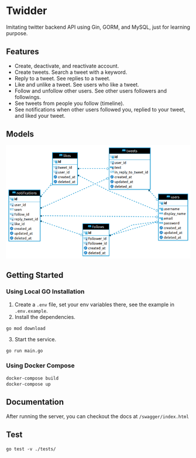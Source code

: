 # Twidder
Imitating twitter backend API using Gin, GORM, and MySQL, just for learning purpose. 

## Features
- Create, deactivate, and reactivate account.
- Create tweets. Search a tweet with a keyword.
- Reply to a tweet. See replies to a tweet.
- Like and unlike a tweet. See users who like a tweet.
- Follow and unfollow other users. See other users followers and followings.
- See tweets from people you follow (timeline).
- See notifications when other users followed you, replied to your tweet, and liked your tweet.

## Models
![Models](./docs/db_models.png)

## Getting Started
### Using Local GO Installation
1. Create a `.env` file, set your env variables there, see the example in `.env.example`.
2. Install the dependencies.
```
go mod download
```
3. Start the service.
```
go run main.go
```
### Using Docker Compose
```
docker-compose build
docker-compose up
```

## Documentation
After running the server, you can checkout the docs at `/swagger/index.html`

## Test
```
go test -v ./tests/
```
